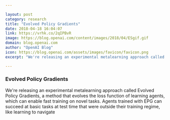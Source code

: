 ```yaml
---

layout: post
category: research
title: "Evolved Policy Gradients"
date: 2018-04-18 16:04:07
link: https://vrhk.co/2qIPBvR
image: https://blog.openai.com/content/images/2018/04/ESgif.gif
domain: blog.openai.com
author: "OpenAI Blog"
icon: https://blog.openai.com/assets/images/favicon/favicon.png
excerpt: "We're releasing an experimental metalearning approach called Evolved Policy Gradients, a method that evolves the loss function of learning agents, which can enable fast training on novel tasks. Agents trained with EPG can succeed at basic tasks at test time that were outside their training regime, like learning to navigate"

---
```


### Evolved Policy Gradients

We're releasing an experimental metalearning approach called Evolved Policy Gradients, a method that evolves the loss function of learning agents, which can enable fast training on novel tasks. Agents trained with EPG can succeed at basic tasks at test time that were outside their training regime, like learning to navigate